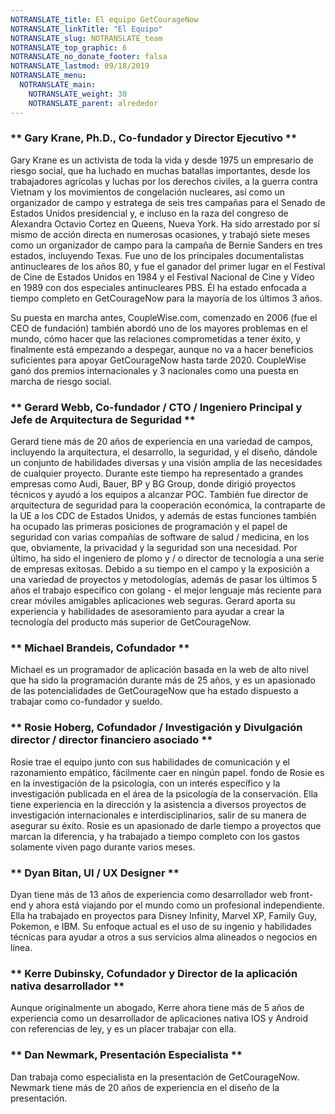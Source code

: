 ```yaml
---
NOTRANSLATE_title: El equipo GetCourageNow
NOTRANSLATE_linkTitle: "El Equipo"
NOTRANSLATE_slug: NOTRANSLATE_team
NOTRANSLATE_top_graphic: 6
NOTRANSLATE_no_donate_footer: falsa
NOTRANSLATE_lastmod: 09/18/2019
NOTRANSLATE_menu:
  NOTRANSLATE_main:
    NOTRANSLATE_weight: 30
    NOTRANSLATE_parent: alrededor
---
```


### ** Gary Krane, Ph.D., Co-fundador y Director Ejecutivo **

Gary Krane es un activista de toda la vida y desde 1975 un empresario de riesgo social, que ha luchado en muchas batallas importantes, desde los trabajadores agrícolas y luchas por los derechos civiles, a la guerra contra Vietnam y los movimientos de congelación nucleares, así como un organizador de campo y estratega de seis tres campañas para el Senado de Estados Unidos presidencial y, e incluso en la raza del congreso de Alexandra Octavio Cortez en Queens, Nueva York. Ha sido arrestado por sí mismo de acción directa en numerosas ocasiones, y trabajó siete meses como un organizador de campo para la campaña de Bernie Sanders en tres estados, incluyendo Texas. Fue uno de los principales documentalistas antinucleares de los años 80, y fue el ganador del primer lugar en el Festival de Cine de Estados Unidos en 1984 y el Festival Nacional de Cine y Vídeo en 1989 con dos especiales antinucleares PBS. Él ha estado enfocada a tiempo completo en GetCourageNow para la mayoría de los últimos 3 años.

Su puesta en marcha antes, CoupleWise.com, comenzado en 2006 (fue el CEO de fundación) también abordó uno de los mayores problemas en el mundo, cómo hacer que las relaciones comprometidas a tener éxito, y finalmente está empezando a despegar, aunque no va a hacer beneficios suficientes para apoyar GetCourageNow hasta tarde 2020. CoupleWise ganó dos premios internacionales y 3 nacionales como una puesta en marcha de riesgo social.

### ** Gerard Webb, Co-fundador / CTO / Ingeniero Principal y Jefe de Arquitectura de Seguridad **

Gerard tiene más de 20 años de experiencia en una variedad de campos, incluyendo la arquitectura, el desarrollo, la seguridad, y el diseño, dándole un conjunto de habilidades diversas y una visión amplia de las necesidades de cualquier proyecto. Durante este tiempo ha representado a grandes empresas como Audi, Bauer, BP y BG Group, donde dirigió proyectos técnicos y ayudó a los equipos a alcanzar POC. También fue director de arquitectura de seguridad para la cooperación económica, la contraparte de la UE a los CDC de Estados Unidos, y además de estas funciones también ha ocupado las primeras posiciones de programación y el papel de seguridad con varias compañías de software de salud / medicina, en los que, obviamente, la privacidad y la seguridad son una necesidad. Por último, ha sido el ingeniero de plomo y / o director de tecnología a una serie de empresas exitosas. Debido a su tiempo en el campo y la exposición a una variedad de proyectos y metodologías, además de pasar los últimos 5 años el trabajo específico con golang - el mejor lenguaje más reciente para crear móviles amigables aplicaciones web seguras. Gerard aporta su experiencia y habilidades de asesoramiento para ayudar a crear la tecnología del producto más superior de GetCourageNow.

### ** Michael Brandeis, Cofundador **

Michael es un programador de aplicación basada en la web de alto nivel que ha sido la programación durante más de 25 años, y es un apasionado de las potencialidades de GetCourageNow que ha estado dispuesto a trabajar como co-fundador y sueldo.

### ** Rosie Hoberg, Cofundador / Investigación y Divulgación director / director financiero asociado **

Rosie trae el equipo junto con sus habilidades de comunicación y el razonamiento empático, fácilmente caer en ningún papel. fondo de Rosie es en la investigación de la psicología, con un interés específico y la investigación publicada en el área de la psicología de la conservación. Ella tiene experiencia en la dirección y la asistencia a diversos proyectos de investigación internacionales e interdisciplinarios, salir de su manera de asegurar su éxito. Rosie es un apasionado de darle tiempo a proyectos que marcan la diferencia, y ha trabajado a tiempo completo con los gastos solamente viven pago durante varios meses.

### ** Dyan Bitan, UI / UX Designer **

Dyan tiene más de 13 años de experiencia como desarrollador web front-end y ahora está viajando por el mundo como un profesional independiente. Ella ha trabajado en proyectos para Disney Infinity, Marvel XP, Family Guy, Pokemon, e IBM. Su enfoque actual es el uso de su ingenio y habilidades técnicas para ayudar a otros a sus servicios alma alineados o negocios en línea.

### ** Kerre Dubinsky, Cofundador y Director de la aplicación nativa desarrollador **

Aunque originalmente un abogado, Kerre ahora tiene más de 5 años de experiencia como un desarrollador de aplicaciones nativa IOS y Android con referencias de ley, y es un placer trabajar con ella.


### ** Dan Newmark, Presentación Especialista **

Dan trabaja como especialista en la presentación de GetCourageNow. Newmark tiene más de 20 años de experiencia en el diseño de la presentación.